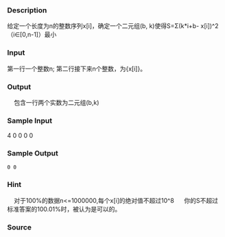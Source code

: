 
### Description
给定一个长度为n的整数序列x[i]，确定一个二元组(b, k)使得S=Σ(k*i+b- x[i])^2（i∈[0,n-1]）最小
### Input
第一行一个整数n;
第二行接下来n个整数，为{x[i]}。
 
### Output
    包含一行两个实数为二元组(b,k)
 
### Sample Input
4
0 0 0 0 



### Sample Output
    0 0

### Hint
    对于100%的数据n<=1000000,每个x[i]的绝对值不超过10^8
 
   你的S不超过标准答案的100.01%时，被认为是可以的。

### Source
